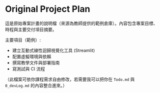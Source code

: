 # Original Project Plan

這是原始專案計畫的說明檔（來源為教師提供的範例倉庫）。內容包含專案目標、時程與主要交付項目摘要。

主要項目（範例）:
- 建立互動式線性迴歸視覺化工具 (Streamlit)
- 配置虛擬環境與依賴
- 撰寫教學文件與部署指南
- 寫測試與 CI 流程

（此檔案可依你課程需求自由修改，若需要我可以把你在 `Todo.md` 與 `0_devLog.md` 的內容整合進來。）
